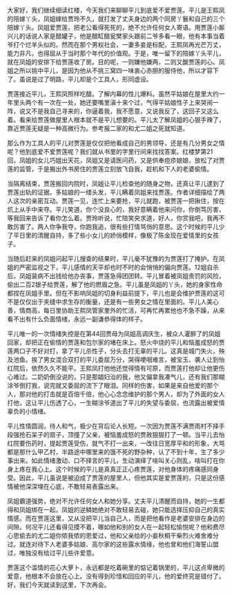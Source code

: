
大家好，我们继续细读红楼，今天我们来聊聊平儿到底爱不爱贾莲。平儿是王熙凤的陪嫁丫头，凤姐嫁给贾玲不久，就打发了丈夫身边的两个同房丫鬟和自己的三个陪嫁丫头。凤姐爱贾莲，把老公看得死死的，绝不允许任何女人寄语。用贾莲小厮兴儿的话说人家是醋罐子，他是醋缸醋瓮樊家头跟前二爷多看一眼，他有本事当着爷打个烂羊头似的。然而在那个男权社会，一妻多妾是标配，王熙凤再光芒万丈，能力非凡，也得屈从于当时那个年代的价值观。于是，唯一留下的陪嫁丫头平儿，就在凤姐的安排下给贾莲收了房。目的呢，一则嫌他嫌两，二则又酸贾莲的心。凤姐之所以挑中平儿，是因为他从不挑三窝四一味衷心赤胆的服侍他，所以才容下了。虽说是过了明路，平儿却是个工具人，形同虚设。

贾莲接近平儿，王熙凤照样吃醋。了解内幕的性儿爆料。虽然平姑娘在屋里大约一年里头两个有一次在一处，她还要嘴里滇十来个过，气得平姑娘性子上来哭闹一阵，说又不是我自己寻来的，你逼着我，我不愿意，又说我反了，这回子又这么着。看来给贾莲做屋里人根本就不是平儿想要的。平儿太了解凤姐的心狠手辣了，靠近贾莲无疑是一种高微行为。参考报二家的和尤二姐之死就知道。

那么作为工具人的平儿对贾莲是仅仅把他看成自己的男领导，还是有几分男女之情呢？他到底爱不爱贾莲呢？我们就从书里的字里行间来找找答案。红楼梦第21回，凤姐的女儿巧姐出天花，凤姐又是请医问药，又是供奉痘疹娘娘，放松了对贾莲的监管，于是搬出外书房住的贾莲立刻放飞自我，趁机和下人的老婆偷情。

当隔离结束，贾莲搬回内院时，凤姐让平儿检查他的随身之物，还真让平儿逮到了贾莲出轨的证据。多姑娘的一缕头发，平儿瞒着凤姐来找贾莲。作者详细描绘了两人这次的亲密互动。贾莲一见，连忙上来要抢，平儿就跑，被贾莲一把揪住，按在炕上从手中来夺。平儿笑道，你个没良心的，我好意瞒着他来问你，你倒笃厉害，等我回来告诉了看你怎么着。贾玲听说，忙陪笑央求道，好人，你赏我吧，我再不敢厉害了。两人你争我夺，你跑我追，很有些打情骂俏的意思。这个时候的平儿少了平日里的清醒自持，多了些小女儿的娇俏模样，像极了陈金现在爱情里的女孩子。

当随后赶来的凤姐问起平儿搜查的结果时，平儿毫不犹豫的为贾莲打了掩护。在凤姐的严密监视之下，平儿感情的天平却也时不时的会悄悄的偏向贾莲。12姐自杀后，凤姐装病不出钱给他办丧事，贾莲急得团团转。平儿冒着被凤姐责罚的风险，偷出二百2银子给贾莲，解了他的燃眉之急。平儿虽是凤姐的丫头，她的身家性命都捏在凤姐手里。但在不影响凤姐的切身利益前提下，平儿也是会维护贾莲的这可不是仅仅出于夹缝中求生存的衡量，还是有一些男女之情在里面的。平儿人美心善，情商高，每日里协助王熙凤管家里外的忙活，可再忙再累他也不急不躁，从来看不出有什么负面情绪，永远一副谦恭得体的样子。

平儿唯一的一次情绪失控是在第44回贾母为凤姐高调庆生，被众人灌醉了的凤姐回家，却把正在偷情的贾莲和包尔家的堵在床上。怒火中烧的平儿和恼羞成怒的贾莲两口子不好对打，拿了平儿杀性子，分头去打无辜的平儿。这真是城门失火，殃及池鱼。挨了男女混合双打的平儿委屈万分，哭得哽咽难言，被宝玉、袭人让到怡红院后，依然久久不能平。王熙凤打他他还觉得情有可原，而贾莲打他却让他更伤心难过。二奶奶倒没说的，只是那娼妇治的我，他又偏拿我凑气儿，还有我们那糊涂爷倒打我，说完就又委屈的流下了眼泪。同样的伤害，如果是来自他爱的那个人，那对他的打击就是百倍千倍，他心心念念维护的那个男人，却为了外面的女人打他，这让平儿伤透了心，一生糊涂爷道出了平儿的失望与委屈，也流露出被爱情辜负的小情绪。

平儿性情圆润，待人和气，极少在背后论人长短。一次因为贾莲不满贾雨村不择手段强抢石呆子的扇子，顶撞了父亲，被恼羞成怒的贾赦狠狠打了一顿。当平儿去怡红院要伤药时，提起贾莲受伤，就气不打一出来，一改往日宽厚平和的形象，大骂都是那什么甲乙村，半路途中哪里来的饿不死的野杂种，认了不到十年，生了多少事出来。如此情绪激动、口不择言的平儿，生动演绎了啥叫关心则乱，啥叫打在你身上疼在我心上。这个时候的平儿是真真正正心疼贾莲，对他身体的疼痛感同身受。因此，平儿虽说是被迫成了贾莲的屋里人，但他其实是爱贾莲的，只是这份感情被他深深埋在心底，不敢轻易表露出来。

凤姐霸道强势，绝对不允许任何女人和她分享。丈夫平儿清醒而自持，她的一生都得和凤姐绑在一起。凤姐的逆鳞她绝对不敢轻易去碰，她只能选择压抑自己的真实情感。而在贾莲这里，又从没把平儿当自己人，而是把他看作是老婆安排在身边的间隙。何况平儿还看得见摸不着，哪如他和别的女人在一起轻松愉悦呢？他和费尽心思偷去的尤二姐你侬我侬的恩爱过，他和父亲给的小妾秋桐干柴烈火难舍难分过。就连对待下人老婆多姑娘、高尔家的这些露水情缘，他也曾和他们海誓山盟过，唯独没有给过平儿些许爱意。

贾莲这个滥情的花心大萝卜，永远都是吃着碗里的惦记着锅里的，平儿这点卑微的爱意，他根本不会放在心上。没有得到珍惜和回应的平儿，他的爱终究是错付了。好，我们今天就读到这里，下次再会。


